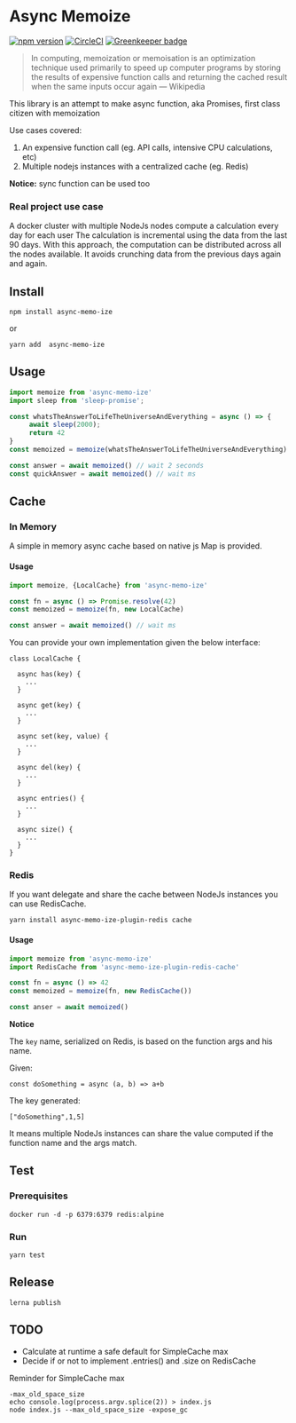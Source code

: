 # Async Memoize
[![npm version](https://badge.fury.io/js/async-memo-ize.svg)](https://badge.fury.io/js/async-memo-ize) [![CircleCI](https://circleci.com/gh/aboutlo/async-memo-ize/tree/master.svg?style=shield)](https://circleci.com/gh/aboutlo/async-memo-ize/tree/master) [![Greenkeeper badge](https://badges.greenkeeper.io/aboutlo/async-memo-ize.svg)](https://greenkeeper.io/)

> In computing, memoization or memoisation is an optimization technique used primarily to speed up computer programs by storing the results of expensive function calls and returning the cached result when the same inputs occur again
> — Wikipedia

This library is an attempt to make async function, aka Promises, first class citizen with memoization

Use cases covered:
1) An expensive function call (eg. API calls, intensive CPU calculations, etc) 
2) Multiple nodejs instances with a centralized cache (eg. Redis)

**Notice:** sync function can be used too

### Real project use case 

A docker cluster with multiple NodeJs nodes compute a calculation every day for each user 
The calculation is incremental using the data from the last 90 days. 
With this approach, the computation can be distributed across all the nodes available. 
It avoids crunching data from the previous days again and again.  
 
## Install

    npm install async-memo-ize

or

    yarn add  async-memo-ize

## Usage

```js
import memoize from 'async-memo-ize'
import sleep from 'sleep-promise';

const whatsTheAnswerToLifeTheUniverseAndEverything = async () => {
     await sleep(2000);
     return 42
}
const memoized = memoize(whatsTheAnswerToLifeTheUniverseAndEverything)

const answer = await memoized() // wait 2 seconds 
const quickAnswer = await memoized() // wait ms  
```

## Cache

### In Memory

A simple in memory async cache based on native js Map is provided.

#### Usage

```js
import memoize, {LocalCache} from 'async-memo-ize'

const fn = async () => Promise.resolve(42)
const memoized = memoize(fn, new LocalCache)

const answer = await memoized() // wait ms  
```

You can provide your own implementation given the below interface:

```
class LocalCache {

  async has(key) {
    ...
  }

  async get(key) {
    ...
  }

  async set(key, value) {
    ...
  }

  async del(key) {
    ...
  }

  async entries() {
    ...
  }

  async size() {
    ...
  }
}
```

### Redis
If you want delegate and share the cache between NodeJs instances you can use RedisCache.

    yarn install async-memo-ize-plugin-redis cache 

#### Usage

```js
import memoize from 'async-memo-ize'
import RedisCache from 'async-memo-ize-plugin-redis-cache'

const fn = async () => 42
const memoized = memoize(fn, new RedisCache())

const anser = await memoized()
```
**Notice**
 
The `key` name, serialized on Redis, is based on the function args and his name. 

Given:
```
const doSomething = async (a, b) => a+b

```
The key generated:

```
["doSomething",1,5]
```

It means multiple NodeJs instances can share the value computed if the function name and the args match.  

## Test

### Prerequisites

    docker run -d -p 6379:6379 redis:alpine  

### Run

    yarn test

## Release

    lerna publish


## TODO
- Calculate at runtime a safe default for SimpleCache max
- Decide if or not to implement .entries() and .size on RedisCache 

Reminder for SimpleCache max

    -max_old_space_size
    echo console.log(process.argv.splice(2)) > index.js
    node index.js --max_old_space_size -expose_gc
